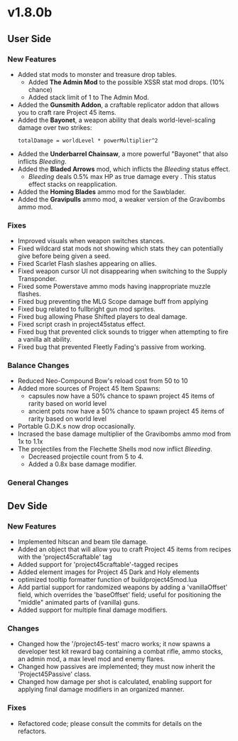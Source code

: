 # v1.8.0b

## User Side

### New Features
- Added stat mods to monster and treasure drop tables.
  - Added **The Admin Mod** to the possible XSSR stat mod drops. (10% chance)
  - Added stack limit of 1 to The Admin Mod.
- Added the **Gunsmith Addon**, a craftable replicator addon that allows you to craft rare Project 45 items.
- Added the **Bayonet**, a weapon ability that deals world-level-scaling damage over two strikes:
    ```
    totalDamage = worldLevel * powerMultiplier^2
    ```
- Added the **Underbarrel Chainsaw**, a more powerful "Bayonet" that also inflicts _Bleeding_.
- Added the **Bladed Arrows** mod, which inflicts the _Bleeding_ status effect.
  - _Bleeding_ deals 0.5% max HP as true damage every . This status effect stacks on reapplication.
- Added the **Homing Blades** ammo mod for the Sawblader.
- Added the **Gravipulls** ammo mod, a weaker version of the Gravibombs ammo mod.

### Fixes
- Improved visuals when weapon switches stances.
- Fixed wildcard stat mods not showing which stats they can potentially give before being given a seed.
- Fixed Scarlet Flash slashes appearing on allies.
- Fixed weapon cursor UI not disappearing when switching to the Supply Transponder.
- Fixed some Powerstave ammo mods having inappropriate muzzle flashes.
- Fixed bug preventing the MLG Scope damage buff from applying
- Fixed bug related to fullbright gun mod sprites.
- Fixed bug allowing Phase Shifted players to deal damage.
- Fixed script crash in project45status effect.
- Fixed bug that prevented click sounds to trigger when attempting to fire a vanilla alt ability.
- Fixed bug that prevented Fleetly Fading's passive from working.

### Balance Changes
- Reduced Neo-Compound Bow's reload cost from 50 to 10
- Added more sources of Project 45 Item Spawns:
  - capsules now have a 50% chance to spawn project 45 items of rarity based on world level
  - ancient pots now have a 50% chance to spawn project 45 items of rarity based on world level
- Portable G.D.K.s now drop occasionally.
- Incrased the base damage multiplier of the Gravibombs ammo mod from 1x to 1.1x
- The projectiles from the Flechette Shells mod now inflict _Bleeding_.
  - Decreased projectile count from 5 to 4.
  - Added a 0.8x base damage modifier.

### General Changes

## Dev Side

### New Features
- Implemented hitscan and beam tile damage.
- Added an object that will allow you to craft Project 45 items from recipes with the 'project45craftable' tag
- Added support for 'project45craftable'-tagged recipes
- Added element images for Project 45 Dark and Holy elements
- optimized tooltip formatter function of buildproject45mod.lua
- Add partial support for randomized weapons by adding a 'vanillaOffset' field, which overrides the 'baseOffset' field; useful for positioning the "middle" animated parts of (vanilla) guns.
- Added support for multiple final damage modifiers.

### Changes
- Changed how the '/project45-test' macro works; it now spawns a developer test kit reward bag containing a combat rifle, ammo stocks, an admin mod, a max level mod and enemy flares.
- Changed how passives are implemented; they must now inherit the 'Project45Passive' class.
- Changed how damage per shot is calculated, enabling support for applying final damage modifiers in an organized manner.

### Fixes
- Refactored code; please consult the commits for details on the refactors.